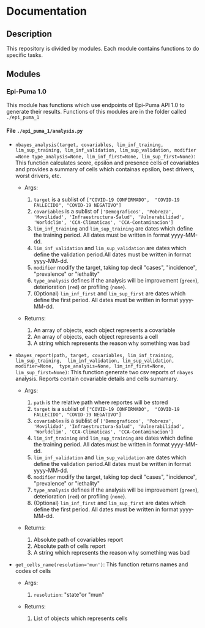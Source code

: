 # Documentation

## Description

This repository is divided by modules. Each module contains functions 
to do specific tasks.

## Modules

### Epi-Puma 1.0

This module has functions which use endpoints of Epi-Puma API 1.0 to
generate their results. Functions of this modules are in the folder
called `./epi_puma_1`

#### File `./epi_puma_1/analysis.py`

* `nbayes_analysis(target, covariables, lim_inf_training, 
	lim_sup_training, lim_inf_validation, lim_sup_validation, modifier
	=None type_analysis=None, lim_inf_first=None, lim_sup_first=None)`: This
	function calculates score, epsilon and presence cells of covariables
	and provides a summary of cells which containas epsilon, best drivers,
	worst drivers, etc.

	- Args: 

		1.  `target` is a sublist of `["COVID-19 CONFIRMADO", 
		"COVID-19 FALLECIDO", "COVID-19 NEGATIVO"]`
		2. `covariables` is a sublist of `['Demograficos', 'Pobreza', 
		'Movilidad', 'Infraestructura-Salud', 'Vulnerabilidad', 
		'Worldclim', 'CCA-Climaticas', 'CCA-Contaminacion']`
		3. `lim_inf_training` and `lim_sup_training` are dates which 
		define the training period. All dates must be written in format 
		yyyy-MM-dd.
		4. `lim_inf_validation` and `lim_sup_validation` are dates which 
		define the validation period.All dates must be written in format 
		yyyy-MM-dd.
		5. `modifier` modify the target, taking top decil "cases", "incidence", 
		"prevalence" or "lethality"
		6. `type_analysis` defines if the analysis will be improvement 
		(`green`), deterioration (`red`) or profiling (`none`).
		7. (Optional) `lim_inf_first` and `lim_sup_first` are dates 
		which define the first period. All dates must be written in 
		format yyyy-MM-dd.

	- Returns:

		1. An array of objects, each object represents a covariable
		2. An array of objects, each object represents a cell
		3. A string which represents the reason why something was bad 

* `nbayes_report(path, target, covariables, lim_inf_training, lim_sup_training, 
	lim_inf_validation, lim_sup_validation, modifier=None, 
	type_analysis=None, lim_inf_first=None, lim_sup_first=None)`: This function
	generate two csv reports of `nbayes` analysis. Reports contain covariable
	details and cells sumamary.

    - Args: 

    	1. `path` is the relative path where reportes will be stored
		2.  `target` is a sublist of `["COVID-19 CONFIRMADO", 
		"COVID-19 FALLECIDO", "COVID-19 NEGATIVO"]`
		3. `covariables` is a sublist of `['Demograficos', 'Pobreza', 
		'Movilidad', 'Infraestructura-Salud', 'Vulnerabilidad', 
		'Worldclim', 'CCA-Climaticas', 'CCA-Contaminacion']`
		4. `lim_inf_training` and `lim_sup_training` are dates which 
		define the training period. All dates must be written in format 
		yyyy-MM-dd.
		5. `lim_inf_validation` and `lim_sup_validation` are dates which 
		define the validation period.All dates must be written in format 
		yyyy-MM-dd.
		6. `modifier` modify the target, taking top decil "cases", "incidence", 
		"prevalence" or "lethality"
		7. `type_analysis` defines if the analysis will be improvement 
		(`green`), deterioration (`red`) or profiling (`none`).
		8. (Optional) `lim_inf_first` and `lim_sup_first` are dates 
		which define the first period. All dates must be written in 
		format yyyy-MM-dd.

	- Returns:

		1. Absolute path of covariables report
		2. Absolute path of cells report
		3. A string which represents the reason why something was bad 

* `get_cells_name(resolution='mun')`: This function returns names and 
	codes of cells

	- Args:

		1. `resolution`: "state"or "mun"

	- Returns:

		1. List of objects which represents cells
